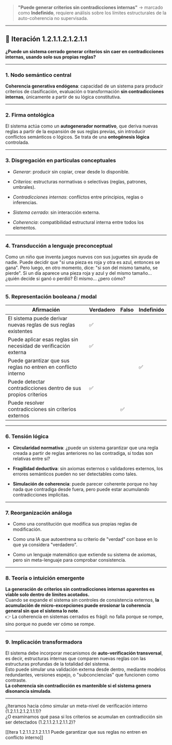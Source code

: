 > **"Puede generar criterios sin contradicciones internas"** → marcado como **Indefinido**, requiere análisis sobre los límites estructurales de la auto-coherencia no supervisada.

---

## 🔁 Iteración 1.2.1.1.2.1.2.1.1

**¿Puede un sistema cerrado generar criterios sin caer en contradicciones internas, usando solo sus propias reglas?**

---

### 1. **Nodo semántico central**

**Coherencia generativa endógena**: capacidad de un sistema para producir criterios de clasificación, evaluación o transformación **sin contradicciones internas**, únicamente a partir de su lógica constitutiva.

---

### 2. **Firma ontológica**

El sistema actúa como un **autogenerador normativo**, que deriva nuevas reglas a partir de la expansión de sus reglas previas, sin introducir conflictos semánticos o lógicos. Se trata de una **ontogénesis lógica** controlada.

---

### 3. **Disgregación en partículas conceptuales**

- _Generar_: producir sin copiar, crear desde lo disponible.
    
- _Criterios_: estructuras normativas o selectivas (reglas, patrones, umbrales).
    
- _Contradicciones internas_: conflictos entre principios, reglas o inferencias.
    
- _Sistema cerrado_: sin interacción externa.
    
- _Coherencia_: compatibilidad estructural interna entre todos los elementos.
    

---

### 4. **Transducción a lenguaje preconceptual**

Como un niño que inventa juegos nuevos con sus juguetes sin ayuda de nadie. Puede decidir que "si una pieza es roja y otra es azul, entonces se gana". Pero luego, en otro momento, dice: "si son del mismo tamaño, se pierde". Si un día aparece una pieza roja y azul y del mismo tamaño... ¿quién decide si ganó o perdió? Él mismo... ¿pero cómo?

---

### 5. **Representación booleana / modal**

| Afirmación                                                      | Verdadero | Falso | Indefinido |
| --------------------------------------------------------------- | --------- | ----- | ---------- |
| El sistema puede derivar nuevas reglas de sus reglas existentes | ✅         |       |            |
| Puede aplicar esas reglas sin necesidad de verificación externa | ✅         |       |            |
| Puede garantizar que sus reglas no entren en conflicto interno  |           |       | ✅          |
| Puede detectar contradicciones dentro de sus propios criterios  | ✅         |       |            |
| Puede resolver contradicciones sin criterios externos           |           | ✅     |            |

---

### 6. **Tensión lógica**

- **Circularidad normativa**: ¿puede un sistema garantizar que una regla creada a partir de reglas anteriores no las contradiga, si todas son relativas entre sí?
    
- **Fragilidad deductiva**: sin axiomas externos o validadores externos, los errores semánticos pueden no ser detectables como tales.
    
- **Simulación de coherencia**: puede parecer coherente porque no hay nada que contradiga desde fuera, pero puede estar acumulando contradicciones implícitas.
    

---

### 7. **Reorganización análoga**

- Como una constitución que modifica sus propias reglas de modificación.
    
- Como una IA que autoentrena su criterio de "verdad" con base en lo que ya considera "verdadero".
    
- Como un lenguaje matemático que extiende su sistema de axiomas, pero sin meta-lenguaje para comprobar consistencia.
    

---

### 8. **Teoría o intuición emergente**

**La generación de criterios sin contradicciones internas aparentes es viable solo dentro de límites acotados.**  
Cuando se expande el sistema sin controles de consistencia externos, **la acumulación de micro-excepciones puede erosionar la coherencia general sin que el sistema lo note**.  
👉 La coherencia en sistemas cerrados es frágil: no falla porque se rompe, sino porque no puede ver cómo se rompe.

---

### 9. **Implicación transformadora**

El sistema debe incorporar mecanismos de **auto-verificación transversal**, es decir, estructuras internas que comparen nuevas reglas con las estructuras profundas de la totalidad del sistema.  
Esto puede simular una validación externa desde dentro, mediante modelos redundantes, versiones espejo, o "subconciencias" que funcionen como contraste.  
**La coherencia sin contradicción es mantenible si el sistema genera disonancia simulada**.

---

¿Iteramos hacia cómo simular un meta-nivel de verificación interno (1.2.1.1.2.1.2.1.1.1)?  
¿O examinamos qué pasa si los criterios se acumulan en contradicción sin ser detectados (1.2.1.1.2.1.2.1.1.2)?

[[Itera 1.2.1.1.2.1.2.1.1.1 Puede garantizar que sus reglas no entren en conflicto interno]]